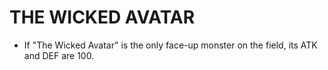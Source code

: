 
# THE WICKED AVATAR

*   If "The Wicked Avatar" is the only face-up monster on the field, its ATK and DEF are 100.

  